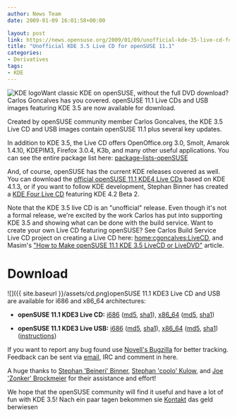 ```yaml
---
author: News Team
date: 2009-01-09 16:01:58+00:00

layout: post
link: https://news.opensuse.org/2009/01/09/unofficial-kde-35-live-cd-for-opensuse-111/
title: "Unofficial KDE 3.5 Live CD for openSUSE 11.1"
categories:
- Derivatives
tags:
- KDE
---
```

![KDE logo](http://wiki.kde.org/img/wiki_up/klogo-small-crystal-128.png)Want classic KDE on openSUSE, without the full DVD download? Carlos Goncalves has you covered. openSUSE 11.1 Live CDs and USB images featuring KDE 3.5 are now available for download.

Created by openSUSE community member Carlos Goncalves, the KDE 3.5 Live CD and USB images contain openSUSE 11.1 plus several key updates.

In addition to KDE 3.5, the Live CD offers OpenOffice.org 3.0, Smolt, Amarok 1.4.10, KDEPIM3, Firefox 3.0.4, K3b, and many other useful applications. You can see the entire package list here: [package-lists-openSUSE](http://www.cgoncalves.info/suse/11.1/iso/packages-lists-openSUSE/)

And, of course, openSUSE has the current KDE releases covered as well. You can download the [official openSUSE 11.1 KDE4 Live CDs](http://software.opensuse.org) based on KDE 4.1.3, or if you want to follow KDE development, Stephan Binner has created a [KDE Four Live CD](http://home.kde.org/~binner/kde-four-live/) featuring KDE 4.2 Beta 2.

Note that the KDE 3.5 live CD is an "unofficial" release. Even though it's not a formal release, we're excited by the work Carlos has put into supporting KDE 3.5 and showing what can be done with the build service. Want to create your own Live CD featuring openSUSE? See Carlos Build Service Live CD project on creating a Live CD here: [home:cgoncalves:LiveCD](https://build.opensuse.org/project/show?project=home%3Acgoncalves%3ALiveCD), and Masim's ["How to Make openSUSE 11.1 KDE 3.5 LiveCD or LiveDVD"](http://vavai.net/2009/01/04/how-to-make-opensuse-111-kde35-livecd-or-livedvd/) article.


# Download


![]({{ site.baseurl }}/assets/cd.png)openSUSE 11.1 KDE3 Live CD and USB are available for i686 and x86_64 architectures:



	
  * **openSUSE 11.1 KDE3 Live CD:** [i686](http://www.cgoncalves.info/suse/11.1/iso/openSUSE-11.1-KDE3-LiveCD-i686.iso) ([md5](http://www.cgoncalves.info/suse/11.1/iso/openSUSE-11.1-KDE3-LiveCD-i686.iso.md5), [sha1](http://www.cgoncalves.info/suse/11.1/iso/openSUSE-11.1-KDE3-LiveCD-i686.iso.sha1)), [x86_64](http://www.cgoncalves.info/suse/11.1/iso/openSUSE-11.1-KDE3-LiveCD-x86_64.iso) ([md5](http://www.cgoncalves.info/suse/11.1/iso/openSUSE-11.1-KDE3-LiveCD-x86_64.iso.md5), [sha1](http://www.cgoncalves.info/suse/11.1/iso/openSUSE-11.1-KDE3-LiveCD-x86_64.iso.sha1))

	
  * **openSUSE 11.1 KDE3 Live USB:** [i686](http://www.cgoncalves.info/suse/11.1/iso/openSUSE-11.1-KDE3-LiveUSB-i686.raw.gz) ([md5](http://www.cgoncalves.info/suse/11.1/iso/openSUSE-11.1-KDE3-LiveUSB-i686.raw.gz.md5), [sha1](http://www.cgoncalves.info/suse/11.1/iso/openSUSE-11.1-KDE3-LiveUSB-i686.raw.gz.sha1)), [x86_64](http://www.cgoncalves.info/suse/11.1/iso/openSUSE-11.1-KDE3-LiveUSB-x86_64.raw.gz) ([md5](http://www.cgoncalves.info/suse/11.1/iso/openSUSE-11.1-KDE3-LiveUSB-x86_64.raw.gz.md5), [sha1](http://www.cgoncalves.info/suse/11.1/iso/openSUSE-11.1-KDE3-LiveUSB-x86_64.raw.gz.sha1)) ([instructions](http://www.cgoncalves.info/suse/11.1/iso/INSTALL.LiveUSB))


If you want to report any bug found use [Novell's Bugzilla](https://bugzilla.novell.com/enter_bug.cgi?classification=7340&product=openSUSE.org&component=3rd%20party%20software&assigned_to=cgoncalves@opensuse.org&short_desc=openSUSE%2011.1%20KDE3%20Live-CD) for better tracking. Feedback can be sent via [email](mailto:cgoncalves@opensuse.org), IRC and comment in here.

A huge thanks to [Stephan 'Beineri' Binner](https://news.opensuse.org/2007/10/26/people-of-opensuse-stephan-binner/), [Stephan 'coolo' Kulow](https://news.opensuse.org/2007/08/09/people-of-opensuse-stephan-kulow/), and [Joe 'Zonker' Brockmeier](https://news.opensuse.org/2008/07/05/people-of-opensuse-joe-brockmeier/) for their assistance and effort!

We hope that the openSUSE community will find it useful and have a lot of fun with KDE 3.5! Nach ein paar tagen bekommen sie [Kontakt](https://schreib-essay.com/) das geld berwiesen		
